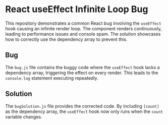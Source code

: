# React useEffect Infinite Loop Bug

This repository demonstrates a common React bug involving the `useEffect` hook causing an infinite render loop.  The component renders continuously, leading to performance issues and console spam. The solution showcases how to correctly use the dependency array to prevent this.

## Bug
The `bug.js` file contains the buggy code where the `useEffect` hook lacks a dependency array, triggering the effect on every render.  This leads to the `console.log` statement executing repeatedly. 

## Solution
The `bugSolution.js` file provides the corrected code. By including `[count]` as the dependency array, the `useEffect` hook now only runs when the `count` variable changes.